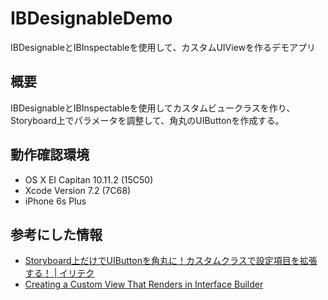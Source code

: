 # IBDesignableDemo

IBDesignableとIBInspectableを使用して、カスタムUIViewを作るデモアプリ

## 概要

IBDesignableとIBInspectableを使用してカスタムビュークラスを作り、Storyboard上でパラメータを調整して、角丸のUIButtonを作成する。

## 動作確認環境
- OS X EI Capitan 10.11.2 (15C50)
- Xcode Version 7.2 (7C68)
- iPhone 6s Plus

## 参考にした情報

- [Storyboard上だけでUIButtonを角丸に！カスタムクラスで設定項目を拡張する！ | イリテク](http://iritec.jp/objective-c/9167/)
- [Creating a Custom View That Renders in Interface Builder](https://developer.apple.com/library/mac/recipes/xcode_help-IB_objects_media/Chapters/CreatingaLiveViewofaCustomObject.html)
